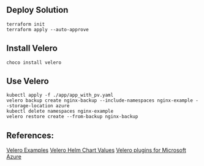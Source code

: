 ## Deploy Solution 

``` shell
terraform init
terraform apply --auto-approve
```

## Install Velero 

``` shell
choco install velero
```

## Use Velero

``` shell
kubectl apply -f ./app/app_with_pv.yaml
velero backup create nginx-backup --include-namespaces nginx-example --storage-location azure
kubectl delete namespaces nginx-example
velero restore create --from-backup nginx-backup
```

## References:

[Velero Examples](https://velero.io/docs/v1.8/examples/)
[Velero Helm Chart Values](https://github.com/vmware-tanzu/helm-charts/blob/main/charts/velero/values.yaml)
[Velero plugins for Microsoft Azure](https://github.com/vmware-tanzu/velero-plugin-for-microsoft-azure#setup)